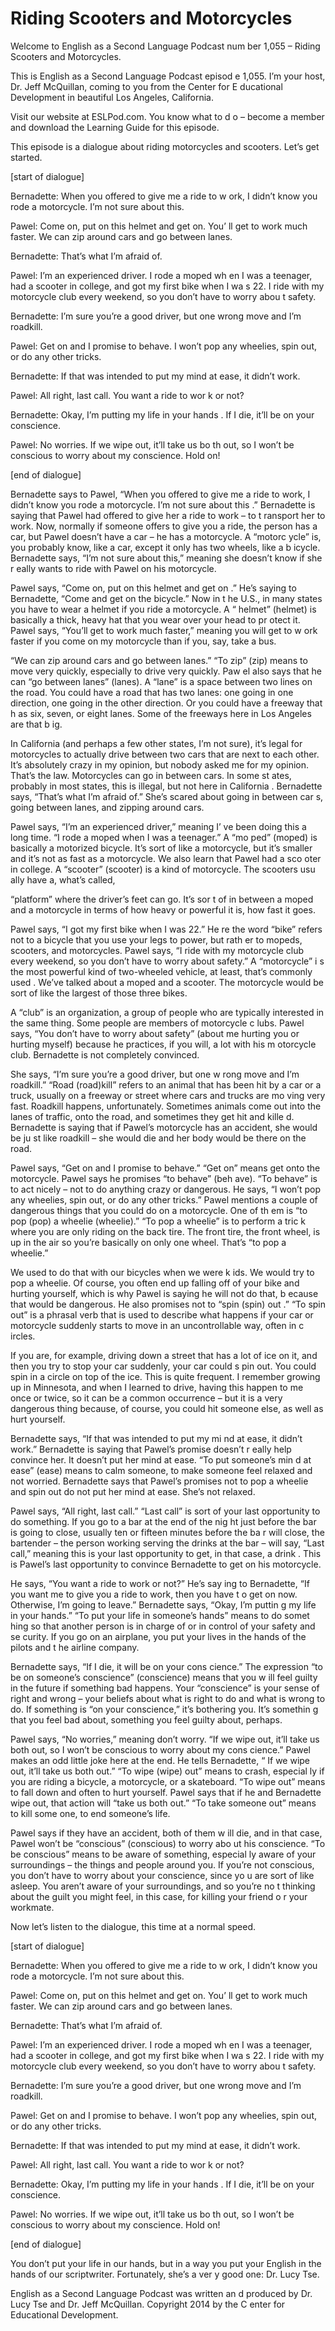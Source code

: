 # Riding Scooters and Motorcycles

Welcome to English as a Second Language Podcast num ber 1,055 – Riding Scooters and Motorcycles.

This is English as a Second Language Podcast episod e 1,055. I’m your host, Dr. Jeff McQuillan, coming to you from the Center for E ducational Development in beautiful Los Angeles, California.

Visit our website at ESLPod.com. You know what to d o – become a member and download the Learning Guide for this episode.

This episode is a dialogue about riding motorcycles  and scooters. Let’s get started.

[start of dialogue]

Bernadette: When you offered to give me a ride to w ork, I didn’t know you rode a motorcycle. I’m not sure about this.

Pawel: Come on, put on this helmet and get on. You’ ll get to work much faster. We can zip around cars and go between lanes.

Bernadette: That’s what I’m afraid of.

Pawel: I’m an experienced driver. I rode a moped wh en I was a teenager, had a scooter in college, and got my first bike when I wa s 22. I ride with my motorcycle club every weekend, so you don’t have to worry abou t safety.

Bernadette: I’m sure you’re a good driver, but one wrong move and I’m roadkill.

Pawel: Get on and I promise to behave. I won’t pop any wheelies, spin out, or do any other tricks.

Bernadette: If that was intended to put my mind at ease, it didn’t work.

Pawel: All right, last call. You want a ride to wor k or not?

Bernadette: Okay, I’m putting my life in your hands . If I die, it’ll be on your conscience.

Pawel: No worries. If we wipe out, it’ll take us bo th out, so I won’t be conscious to worry about my conscience. Hold on!

[end of dialogue]

Bernadette says to Pawel, “When you offered to give  me a ride to work, I didn’t know you rode a motorcycle. I’m not sure about this .” Bernadette is saying that Pawel had offered to give her a ride to work – to t ransport her to work. Now, normally if someone offers to give you a ride, the person has a car, but Pawel doesn’t have a car – he has a motorcycle. A “motorc ycle” is, you probably know, like a car, except it only has two wheels, like a b icycle. Bernadette says, “I’m not sure about this,” meaning she doesn’t know if she r eally wants to ride with Pawel on his motorcycle.

Pawel says, “Come on, put on this helmet and get on .” He’s saying to Bernadette, “Come and get on the bicycle.” Now in t he U.S., in many states you have to wear a helmet if you ride a motorcycle. A “ helmet” (helmet) is basically a thick, heavy hat that you wear over your head to pr otect it. Pawel says, “You’ll get to work much faster,” meaning you will get to w ork faster if you come on my motorcycle than if you, say, take a bus.

“We can zip around cars and go between lanes.” “To zip” (zip) means to move very quickly, especially to drive very quickly. Paw el also says that he can “go between lanes” (lanes). A “lane” is a space between  two lines on the road. You could have a road that has two lanes: one going in one direction, one going in the other direction. Or you could have a freeway that h as six, seven, or eight lanes. Some of the freeways here in Los Angeles are that b ig.

In California (and perhaps a few other states, I’m not sure), it’s legal for motorcycles to actually drive between two cars that  are next to each other. It’s absolutely crazy in my opinion, but nobody asked me  for my opinion. That’s the law. Motorcycles can go in between cars. In some st ates, probably in most states, this is illegal, but not here in California . Bernadette says, “That’s what I’m afraid of.” She’s scared about going in between car s, going between lanes, and zipping around cars.

Pawel says, “I’m an experienced driver,” meaning I’ ve been doing this a long time. “I rode a moped when I was a teenager.” A “mo ped” (moped) is basically a motorized bicycle. It’s sort of like a motorcycle, but it’s smaller and it’s not as fast as a motorcycle. We also learn that Pawel had a sco oter in college. A “scooter” (scooter) is a kind of motorcycle. The scooters usu ally have a, what’s called,

“platform” where the driver’s feet can go. It’s sor t of in between a moped and a motorcycle in terms of how heavy or powerful it is,  how fast it goes.

Pawel says, “I got my first bike when I was 22.” He re the word “bike” refers not to a bicycle that you use your legs to power, but rath er to mopeds, scooters, and motorcycles. Pawel says, “I ride with my motorcycle  club every weekend, so you don’t have to worry about safety.” A “motorcycle” i s the most powerful kind of two-wheeled vehicle, at least, that’s commonly used . We’ve talked about a moped and a scooter. The motorcycle would be sort of like the largest of those three bikes.

A “club” is an organization, a group of people who are typically interested in the same thing. Some people are members of motorcycle c lubs. Pawel says, “You don’t have to worry about safety” (about me hurting  you or hurting myself) because he practices, if you will, a lot with his m otorcycle club. Bernadette is not completely convinced.

She says, “I’m sure you’re a good driver, but one w rong move and I’m roadkill.” “Road (road)kill” refers to an animal that has been  hit by a car or a truck, usually on a freeway or street where cars and trucks are mo ving very fast. Roadkill happens, unfortunately. Sometimes animals come out into the lanes of traffic, onto the road, and sometimes they get hit and kille d. Bernadette is saying that if Pawel’s motorcycle has an accident, she would be ju st like roadkill – she would die and her body would be there on the road.

Pawel says, “Get on and I promise to behave.” “Get on” means get onto the motorcycle. Pawel says he promises “to behave” (beh ave). “To behave” is to act nicely – not to do anything crazy or dangerous. He says, “I won’t pop any wheelies, spin out, or do any other tricks.” Pawel mentions a couple of dangerous things that you could do on a motorcycle. One of th em is “to pop (pop) a wheelie (wheelie).” “To pop a wheelie” is to perform a tric k where you are only riding on the back tire. The front tire, the front wheel, is up in the air so you’re basically on only one wheel. That’s “to pop a wheelie.”

We used to do that with our bicycles when we were k ids. We would try to pop a wheelie. Of course, you often end up falling off of  your bike and hurting yourself, which is why Pawel is saying he will not do that, b ecause that would be dangerous. He also promises not to “spin (spin) out .” “To spin out” is a phrasal verb that is used to describe what happens if your car or motorcycle suddenly starts to move in an uncontrollable way, often in c ircles.

If you are, for example, driving down a street that  has a lot of ice on it, and then you try to stop your car suddenly, your car could s pin out. You could spin in a circle on top of the ice. This is quite frequent. I  remember growing up in Minnesota, and when I learned to drive, having this  happen to me once or twice, so it can be a common occurrence – but it is a very  dangerous thing because, of course, you could hit someone else, as well as hurt  yourself.

Bernadette says, “If that was intended to put my mi nd at ease, it didn’t work.” Bernadette is saying that Pawel’s promise doesn’t r eally help convince her. It doesn’t put her mind at ease. “To put someone’s min d at ease” (ease) means to calm someone, to make someone feel relaxed and not worried. Bernadette says that Pawel’s promises not to pop a wheelie and spin  out do not put her mind at ease. She’s not relaxed.

Pawel says, “All right, last call.” “Last call” is sort of your last opportunity to do something. If you go to a bar at the end of the nig ht just before the bar is going to close, usually ten or fifteen minutes before the ba r will close, the bartender – the person working serving the drinks at the bar – will  say, “Last call,” meaning this is your last opportunity to get, in that case, a drink . This is Pawel’s last opportunity to convince Bernadette to get on his motorcycle.

He says, “You want a ride to work or not?” He’s say ing to Bernadette, “If you want me to give you a ride to work, then you have t o get on now. Otherwise, I’m going to leave.” Bernadette says, “Okay, I’m puttin g my life in your hands.” “To put your life in someone’s hands” means to do somet hing so that another person is in charge of or in control of your safety and se curity. If you go on an airplane, you put your lives in the hands of the pilots and t he airline company.

Bernadette says, “If I die, it will be on your cons cience.” The expression “to be on someone’s conscience” (conscience) means that you w ill feel guilty in the future if something bad happens. Your “conscience” is your  sense of right and wrong – your beliefs about what is right to do and what is wrong to do. If something is “on your conscience,” it’s bothering you. It’s somethin g that you feel bad about, something you feel guilty about, perhaps.

Pawel says, “No worries,” meaning don’t worry. “If we wipe out, it’ll take us both out, so I won’t be conscious to worry about my cons cience.” Pawel makes an odd little joke here at the end. He tells Bernadette, “ If we wipe out, it’ll take us both out.” “To wipe (wipe) out” means to crash, especial ly if you are riding a bicycle, a motorcycle, or a skateboard. “To wipe out” means to  fall down and often to hurt yourself. Pawel says that if he and Bernadette wipe  out, that action will “take us both out.” “To take someone out” means to kill some one, to end someone’s life.

 Pawel says if they have an accident, both of them w ill die, and in that case, Pawel won’t be “conscious” (conscious) to worry abo ut his conscience. “To be conscious” means to be aware of something, especial ly aware of your surroundings – the things and people around you. If  you’re not conscious, you don’t have to worry about your conscience, since yo u are sort of like asleep. You aren’t aware of your surroundings, and so you’re no t thinking about the guilt you might feel, in this case, for killing your friend o r your workmate.

Now let’s listen to the dialogue, this time at a normal speed.

[start of dialogue]

Bernadette: When you offered to give me a ride to w ork, I didn’t know you rode a motorcycle. I’m not sure about this.

Pawel: Come on, put on this helmet and get on. You’ ll get to work much faster. We can zip around cars and go between lanes.

Bernadette: That’s what I’m afraid of.

Pawel: I’m an experienced driver. I rode a moped wh en I was a teenager, had a scooter in college, and got my first bike when I wa s 22. I ride with my motorcycle club every weekend, so you don’t have to worry abou t safety.

Bernadette: I’m sure you’re a good driver, but one wrong move and I’m roadkill.

Pawel: Get on and I promise to behave. I won’t pop any wheelies, spin out, or do any other tricks.

Bernadette: If that was intended to put my mind at ease, it didn’t work.

Pawel: All right, last call. You want a ride to wor k or not?

Bernadette: Okay, I’m putting my life in your hands . If I die, it’ll be on your conscience.

Pawel: No worries. If we wipe out, it’ll take us bo th out, so I won’t be conscious to worry about my conscience. Hold on!

[end of dialogue]

 You don’t put your life in our hands, but in a way you put your English in the hands of our scriptwriter. Fortunately, she’s a ver y good one: Dr. Lucy Tse.



English as a Second Language Podcast was written an d produced by Dr. Lucy Tse and Dr. Jeff McQuillan. Copyright 2014 by the C enter for Educational Development.

